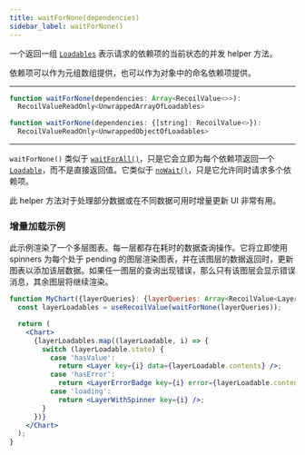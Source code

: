 ```yaml
---
title: waitForNone(dependencies)
sidebar_label: waitForNone()
---
```


一个返回一组 [`Loadables`](/docs/api-reference/core/Loadable) 表示请求的依赖项的当前状态的并发 helper 方法。

依赖项可以作为元组数组提供，也可以作为对象中的命名依赖项提供。

---

```jsx
function waitForNone(dependencies: Array<RecoilValue<>>):
  RecoilValueReadOnly<UnwrappedArrayOfLoadables>
```

```jsx
function waitForNone(dependencies: {[string]: RecoilValue<>}):
  RecoilValueReadOnly<UnwrappedObjectOfLoadables>
```
---

`waitForNone()` 类似于 [`waitForAll()`](/docs/api-reference/utils/waitForAll)，只是它会立即为每个依赖项返回一个 [`Loadable`](/docs/api-reference/core/Loadable)，而不是直接返回值。它类似于 [`noWait()`](/docs/api-reference/utils/noWait)，只是它允许同时请求多个依赖项。

此 helper 方法对于处理部分数据或在不同数据可用时增量更新 UI 非常有用。

### 增量加载示例
此示例渲染了一个多层图表。每一层都存在耗时的数据查询操作。它将立即使用 spinners 为每个处于 pending 的图层渲染图表，并在该图层的数据返回时，更新图表以添加该层数据。如果任一图层的查询出现错误，那么只有该图层会显示错误消息，其余图层将继续渲染。

```jsx
function MyChart({layerQueries}: {layerQueries: Array<RecoilValue<Layer>>}) {
  const layerLoadables = useRecoilValue(waitForNone(layerQueries));

  return (
    <Chart>
      {layerLoadables.map((layerLoadable, i) => {
        switch (layerLoadable.state) {
          case 'hasValue':
            return <Layer key={i} data={layerLoadable.contents} />;
          case 'hasError':
            return <LayerErrorBadge key={i} error={layerLoadable.contents} />;
          case 'loading':
            return <LayerWithSpinner key={i} />;
        }
      })}
    </Chart>
  );
}

```
